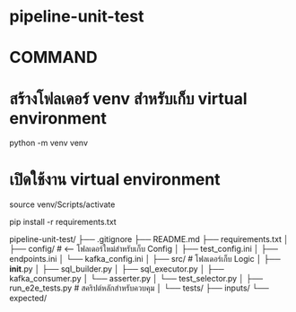 # pipeline-unit-test

# COMMAND 
# สร้างโฟลเดอร์ venv สำหรับเก็บ virtual environment
python -m venv venv

# เปิดใช้งาน virtual environment
source venv/Scripts/activate

pip install -r requirements.txt

pipeline-unit-test/
├── .gitignore
├── README.md
├── requirements.txt
│
├── config/                 # <-- โฟลเดอร์ใหม่สำหรับเก็บ Config
│   ├── test_config.ini
│   ├── endpoints.ini
│   └── kafka_config.ini
│
├── src/                    # โฟลเดอร์เก็บ Logic
│   ├── __init__.py
│   ├── sql_builder.py
│   ├── sql_executor.py
│   ├── kafka_consumer.py
│   └── asserter.py
│   └── test_selector.py
│
├── run_e2e_tests.py         # สคริปต์หลักสำหรับควบคุม
│
└── tests/
    ├── inputs/
    └── expected/